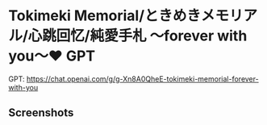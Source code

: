 # Tokimeki Memorial/ときめきメモリアル/心跳回忆/純愛手札 〜forever with you〜❤️ GPT

GPT: https://chat.openai.com/g/g-Xn8A0QheE-tokimeki-memorial-forever-with-you

## Screenshots
